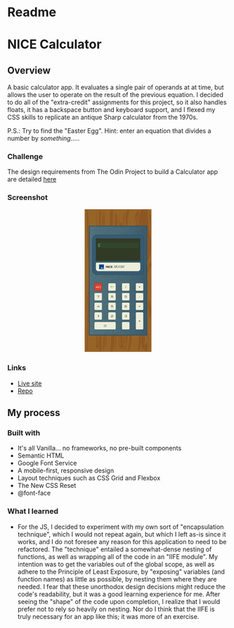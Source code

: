 # Readme
# NICE Calculator

## Overview

A basic calculator app. It evaluates a single pair of operands at at time, but 
allows the user to operate on the result of the previous equation.  I decided to 
do all of the "extra-credit" assignments for this project, so it also handles 
floats, it has a backspace button and keyboard support, and I flexed my CSS skills
to replicate an antique Sharp calculator from the 1970s.       

P.S.: Try to find the "Easter Egg".  Hint: enter an equation that divides a number by *something*.....

### Challenge

The design requirements from The Odin Project to build a Calculator app are detailed
[here](https://www.theodinproject.com/paths/foundations/courses/foundations/lessons/calculator)

### Screenshot
<p align="center">
  <img src="./screenshot_for_readme.png" width="30%" height="30%">
</p>


### Links

- [Live site](https://mattdimicelli.github.io/No_Framework_Calculator/)
- [Repo](https://github.com/mattdimicelli/No_Framework_Calculator)

## My process

### Built with

- It's all Vanilla... no frameworks, no pre-built components
- Semantic HTML
- Google Font Service
- A mobile-first, responsive design
- Layout techniques such as CSS Grid and Flexbox
- The New CSS Reset
- @font-face


### What I learned

- For the JS, I decided to experiment with my own sort of "encapsulation technique", which I would not repeat again, but which I left as-is since it works, and I do not foresee any reason for this application to need to be refactored.  The "technique" entailed a somewhat-dense nesting of functions, as well as wrapping all of the code in an "IIFE module".  My intention was to get the variables out of the global scope, as well as adhere to the Principle of Least Exposure, by "exposing" variables (and function names) as little as possible, by nesting them where they are needed. I fear that these unorthodox design decisions might reduce the code's readability, but it was a good learning experience for me.  After seeing the "shape" of the code upon completion, I realize that I would prefer not to rely so heavily on nesting.  Nor do I think that the IIFE is truly necessary for an app like this; it was more of an exercise.


